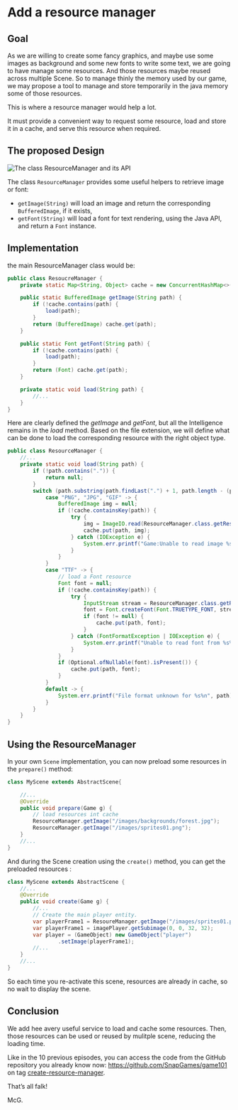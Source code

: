 # Add a resource manager

## Goal

As we are willing to create some fancy graphics, and maybe use some images as background and some new fonts to write
some text, we are going to have manage some resources.
And those resources maybe reused across multiple Scene. So to manage thinly the memory used by our game, we may propose
a tool to manage and store temporarily in the java memory some of those resources.

This is where a resource manager would help a lot.

It must provide a convenient way to request some resource, load and store it in a cache, and serve this resource when
required.

## The proposed Design

![The class ResourceManager and its API](http://www.plantuml.com/plantuml/png/NOwzJiKm38LtFuMv4mWwi1PqLJ6062eaU08tEKsAybCbpeHuTsXXe4oMl-_OEaDLATfYe0lrYE0ro9B81AcLNr5pAmQZ974e7yGT6p4U_IZh_PkM9RcRb-aTHi-R2rdivG_cLTHVtH5ViuC-Ht4ucFwXpJCAxAv-OuyvwJ6r4VeaUf88FjsUkElEs_nVhI_7dVnYmVkLwFV3gIdg7nYXFjjA0v9jCNm1)

The class `ResourceManager` provides some useful helpers to retrieve image or font:

- `getImage(String)` will load an image and return the corresponding `BufferedImage`, if it exists,
- `getFont(String)` will load a font for text rendering, using the Java API, and return a `Font` instance.

## Implementation

the main ResourceManager class would be:

```java
public class ResoucreManager {
    private static Map<String, Object> cache = new ConcurrentHashMap<>();

    public static BufferedImage getImage(String path) {
        if (!cache.contains(path) {
            load(path);
        }
        return (BufferedImage) cache.get(path);
    }

    public static Font getFont(String path) {
        if (!cache.contains(path) {
            load(path);
        }
        return (Font) cache.get(path);
    }

    private static void load(String path) {
        //...
    }
}
``` 

Here are clearly defined the *getImage* and *getFont*, but all the Intelligence remains in the *load* method. Based on
the file extension, we will define what can be done to load the corresponding resource with the right object type.

```java
public class ResourceManager {
    //...
    private static void load(String path) {
        if (!path.contains(".")) {
            return null;
        }
        switch (path.substring(path.findLast(".") + 1, path.length - (path.findLast(".") + 1)).toUppercase()) {
            case "PNG", "JPG", "GIF" -> {
                BufferedImage img = null;
                if (!cache.containsKey(path)) {
                    try {
                        img = ImageIO.read(ResourceManager.class.getResourceAsStream(path));
                        cache.put(path, img);
                    } catch (IOException e) {
                        System.err.printf("Game:Unable to read image %s: %s", path, e.getMessage());
                    }
                }
            }
            case "TTF" -> {
                // load a Font resource
                Font font = null;
                if (!cache.containsKey(path)) {
                    try {
                        InputStream stream = ResourceManager.class.getResourceAsStream(path);
                        font = Font.createFont(Font.TRUETYPE_FONT, stream);
                        if (font != null) {
                            cache.put(path, font);
                        }
                    } catch (FontFormatException | IOException e) {
                        System.err.printf("Unable to read font from %s%n", path);
                    }
                }
                if (Optional.ofNullable(font).isPresent()) {
                    cache.put(path, font);
                }
            }
            default -> {
                System.err.printf("File format unknown for %s%n", path);
            }
        }
    }
}
```
## Using the ResourceManager

In your own `Scene` implementation, you can now preload some resources in the `prepare()`
method:

```java
class MyScene extends AbstractScene{

    //...
    @Override
    public void prepare(Game g) {
        // load resources int cache
        ResourceManager.getImage("/images/backgrounds/forest.jpg");
        ResourceManager.getImage("/images/sprites01.png");
    }
    //...
}
```

And during the Scene creation using the `create()` method, you can get the preloaded resources :

```java
class MyScene extends AbstractScene {
    //...
    @Override
    public void create(Game g) {
        //...
        // Create the main player entity.
        var playerFrame1 = ResoureManager.getImage("/images/sprites01.png"); 
        var playerFrame1 = imagePlayer.getSubimage(0, 0, 32, 32);
        var player = (GameObject) new GameObject("player")
                .setImage(playerFrame1);
        //...
    }
    //...
}
```

So each time you re-activate this scene, resources are already in cache, so no wait to display the scene.

## Conclusion

We add hee avery useful service to load and cache some resources. Then, those resources can be used or reused by mulitple scene,
reducing the loading time.

Like in the 10 previous episodes, you can access the code from the GitHub repository you already know
now: https://github.com/SnapGames/game101 on
tag [create-resource-manager](https://github.com/SnapGames/game101/releases/tag/create-resource-manager).

That’s all falk!

McG.